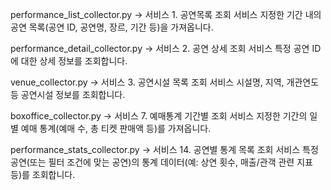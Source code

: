 performance_list_collector.py
→ 서비스 1. 공연목록 조회 서비스
지정한 기간 내의 공연 목록(공연 ID, 공연명, 장르, 기간 등)을 가져옵니다.

performance_detail_collector.py
→ 서비스 2. 공연 상세 조회 서비스
특정 공연 ID에 대한 상세 정보를 조회합니다.

venue_collector.py
→ 서비스 3. 공연시설 목록 조회 서비스
시설명, 지역, 개관연도 등 공연시설 정보를 조회합니다.

boxoffice_collector.py
→ 서비스 7. 예매통계 기간별 조회 서비스
지정한 기간의 일별 예매 통계(예매 수, 총 티켓 판매액 등)를 가져옵니다.

performance_stats_collector.py
→ 서비스 14. 공연별 통계 목록 조회 서비스
특정 공연(또는 필터 조건에 맞는 공연)의 통계 데이터(예: 상연 횟수, 매출/관객 관련 지표 등)를 조회합니다.
